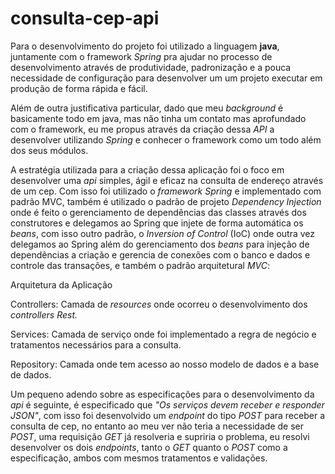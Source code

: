 # consulta-cep-api

Para o desenvolvimento do projeto foi utilizado a linguagem **java**, juntamente com o framework *Spring*  pra ajudar no processo de desenvolvimento através de produtividade, padronização e a pouca necessidade de configuração para desenvolver um um projeto executar em produção de forma rápida e fácil. 

Além de outra justificativa particular, dado que meu *background* é basicamente todo em java, mas não tinha um contato mas aprofundado com o framework, eu me propus através da criação dessa *API* a desenvolver utilizando *Spring* e conhecer o framework como um todo além dos seus módulos.

A estratégia utilizada para a criação dessa aplicação foi o foco em desenvolver uma *api* simples, ágil e eficaz na consulta de endereço através de um cep. 
Com isso foi utilizado o *framework* *Spring* e implementado com padrão MVC, também é utilizado o padrão de projeto *Dependency Injection* onde é feito o gerenciamento de dependências das classes através dos construtores e delegamos ao Spring que injete de forma automática os *beans*, com isso outro padrão, o *Inversion of Control* (IoC) onde outra vez delegamos ao Spring além do gerenciamento dos *beans* para injeção de dependências a criação e gerencia de conexões com o banco e dados e controle das transações, e também o padrão arquitetural *MVC*:

Arquitetura da Aplicação

Controllers: Camada de *resources* onde ocorreu o desenvolvimento dos *controllers Rest.*

Services: Camada de serviço onde foi implementado a regra de negócio e tratamentos necessários para a consulta.

Repository: Camada onde tem acesso ao nosso modelo de dados e a base de dados.

Um pequeno adendo sobre as especificações para o desenvolvimento da *api* é seguinte, é especificado que *"Os serviços devem receber e responder JSON"*, com isso foi desenvolvido um *endpoint* do tipo *POST* para receber a consulta de cep, no entanto ao meu ver não teria a necessidade de ser *POST*, uma requisição *GET* já resolveria e supriria o problema, eu resolvi desenvolver os dois *endpoints*, tanto o *GET* quanto o *POST* como a especificação, ambos com mesmos tratamentos e validações.
